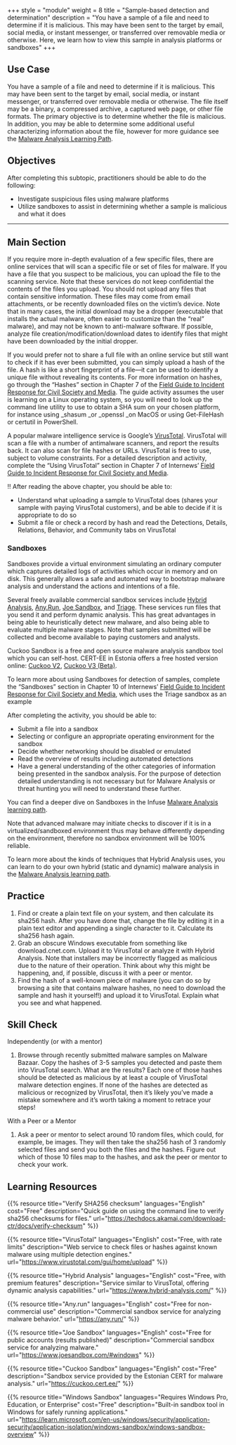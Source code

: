 +++
style = "module"
weight = 8
title = "Sample-based detection and determination"
description = "You have a sample of a file and need to determine if it is malicious. This may have been sent to the target by email, social media, or instant messenger, or transferred over removable media or otherwise. Here, we learn how to view this sample in analysis platforms or sandboxes"
+++

## Use Case

You have a sample of a file and need to determine if it is malicious. This may have been sent to the target by email, social media, or instant messenger, or transferred over removable media or otherwise. The file itself may be a binary, a compressed archive, a captured web page, or other file formats. The primary objective is to determine whether the file is malicious. In addition, you may be able to determine some additional useful characterizing information about the file, however for more guidance see the [Malware Analysis Learning Path](/en/learning-path/3/).

## Objectives

After completing this subtopic, practitioners should be able to do the following:

- Investigate suspicious files using malware platforms
- Utilize sandboxes to assist in determining whether a sample is malicious and what it does

---
## Main Section
If you require more in-depth evaluation of a few specific files, there are online services that will scan a specific file or set of files for malware. If you have a file that you suspect to be malicious, you can upload the file to the scanning service. Note that these services do not keep confidential the contents of the files you upload. You should not upload any files that contain sensitive information. These files may come from email attachments, or be recently downloaded files on the victim’s device. Note that in many cases, the initial download may be a dropper (executable that installs the actual malware, often easier to customize than the “real” malware), and may not be known to anti-malware software. If possible, analyze file creation/modification/download dates to identify files that might have been downloaded by the initial dropper.

If you would prefer not to share a full file with an online service but still want to check if it has ever been submitted, you can simply upload a hash of the file. A hash is like a short fingerprint of a file—it can be used to identify a unique file without revealing its contents. For more information on hashes, go through the “Hashes” section in Chapter 7 of the [Field Guide to Incident Response for Civil Society and Media](https://internews.org/resource/field-guide-to-incident-response-for-civil-society-and-media/). The guide activity assumes the user is learning on a Linux operating system, so you will need to look up the command line utility to use to obtain a SHA sum on your chosen platform, for instance using \_shasum \_or \_openssl \_on MacOS or using Get-FileHash or certutil in PowerShell.

A popular malware intelligence service is Google’s [VirusTotal](https://www.virustotal.com/). VirusTotal will scan a file with a number of antimalware scanners, and report the results back. It can also scan for file hashes or URLs. VirusTotal is free to use, subject to volume constraints. For a detailed description and activity, complete the “Using VirusTotal” section in Chapter 7 of Internews’ [Field Guide to Incident Response for Civil Society and Media](https://internews.org/resource/field-guide-to-incident-response-for-civil-society-and-media/).

‼️ After reading the above chapter, you should be able to:

- Understand what uploading a sample to VirusTotal does (shares your sample with paying VirusTotal customers), and be able to decide if it is appropriate to do so
- Submit a file or check a record by hash and read the Detections, Details, Relations, Behavior, and Community tabs on VirusTotal

### Sandboxes

Sandboxes provide a virtual environment simulating an ordinary computer which captures detailed logs of activities which occur in memory and on disk. This generally allows a safe and automated way to bootstrap malware analysis and understand the actions and intentions of a file.

Several freely available commercial sandbox services include [Hybrid Analysis](https://www.hybrid-analysis.com/), [Any.Run](https://any.run/), [Joe Sandbox](https://www.joesandbox.com/), and [Triage](https://tria.ge/). These services run files that you send it and perform dynamic analysis. This has great advantages in being able to heuristically detect new malware, and also being able to evaluate multiple malware stages. Note that samples submitted will be collected and become available to paying customers and analysts.

Cuckoo Sandbox is a free and open source malware analysis sandbox tool which you can self-host. CERT-EE in Estonia offers a free hosted version online: [Cuckoo V2](https://cuckoo.cert.ee/), [Cuckoo V3 (Beta)](https://cuckoo-hatch.cert.ee/).

To learn more about using Sandboxes for detection of samples, complete the “Sandboxes” section in Chapter 10 of Internews’ [Field Guide to Incident Response for Civil Society and Media](https://internews.org/resource/field-guide-to-incident-response-for-civil-society-and-media/), which uses the Triage sandbox as an example

After completing the activity, you should be able to:

- Submit a file into a sandbox
- Selecting or configure an appropriate operating environment for the sandbox
- Decide whether networking should be disabled or emulated
- Read the overview of results including automated detections
- Have a general understanding of the other categories of information being presented in the sandbox analysis. For the purpose of detection detailed understanding is not necessary but for Malware Analysis or threat hunting you will need to understand these further.

You can find a deeper dive on Sandboxes in the Infuse [Malware Analysis learning path](/en/learning-path/3/).

Note that advanced malware may initiate checks to discover if it is in a virtualized/sandboxed environment thus may behave differently depending on the environment, therefore no sandbox environment will be 100% reliable.

To learn more about the kinds of techniques that Hybrid Analysis uses, you can learn to do your own hybrid (static and dynamic) malware analysis in the [Malware Analysis learning path](/en/learning-path/3/).

## Practice

1. Find or create a plain text file on your system, and then calculate its sha256 hash. After you have done that, change the file by editing it in a plain text editor and appending a single character to it. Calculate its sha256 hash again.
2. Grab an obscure Windows executable from something like download.cnet.com. Upload it to VirusTotal or analyze it with Hybrid Analysis. Note that installers may be incorrectly flagged as malicious due to the nature of their operation. Think about why this might be happening, and, if possible, discuss it with a peer or mentor.
3. Find the hash of a well-known piece of malware (you can do so by browsing a site that contains malware hashes, no need to download the sample and hash it yourself!) and upload it to VirusTotal. Explain what you see and what happened.

## Skill Check

Independently (or with a mentor)

1. Browse through recently submitted malware samples on Malware Bazaar. Copy the hashes of 3-5 samples you detected and paste them into VirusTotal search. What are the results? Each one of those hashes should be detected as malicious by at least a couple of VirusTotal malware detection engines. If none of the hashes are detected as malicious or recognized by VirusTotal, then it’s likely you’ve made a mistake somewhere and it’s worth taking a moment to retrace your steps!

With a Peer or a Mentor

1. Ask a peer or mentor to select around 10 random files, which could, for example, be images. They will then take the sha256 hash of 3 randomly selected files and send you both the files and the hashes. Figure out which of those 10 files map to the hashes, and ask the peer or mentor to check your work.


## Learning Resources

{{% resource title="Verify SHA256 checksum" languages="English" cost="Free" description="Quick guide on using the command line to verify sha256 checksums for files." url="https://techdocs.akamai.com/download-ctr/docs/verify-checksum" %}}

{{% resource title="VirusTotal" languages="English" cost="Free, with rate limits" description="Web service to check files or hashes against known malware using multiple detection engines." url="https://www.virustotal.com/gui/home/upload" %}}

{{% resource title="Hybrid Analysis" languages="English" cost="Free, with premium features" description="Service similar to VirusTotal, offering dynamic analysis capabilities." url="https://www.hybrid-analysis.com/" %}}

{{% resource title="Any.run" languages="English" cost="Free for non-commercial use" description="Commercial sandbox service for analyzing malware behavior." url="https://any.run/" %}}

{{% resource title="Joe Sandbox" languages="English" cost="Free for public accounts (results published)" description="Commercial sandbox service for analyzing malware." url="https://www.joesandbox.com/#windows" %}}

{{% resource title="Cuckoo Sandbox" languages="English" cost="Free" description="Sandbox service provided by the Estonian CERT for malware analysis." url="https://cuckoo.cert.ee/" %}}

{{% resource title="Windows Sandbox" languages="Requires Windows Pro, Education, or Enterprise" cost="Free" description="Built-in sandbox tool in Windows for safely running applications." url="https://learn.microsoft.com/en-us/windows/security/application-security/application-isolation/windows-sandbox/windows-sandbox-overview" %}}
